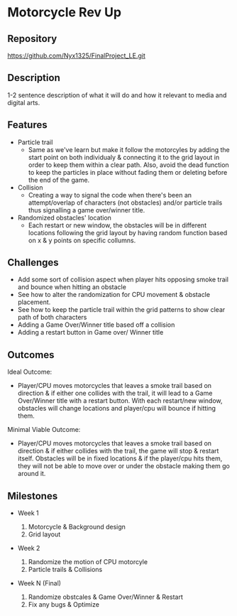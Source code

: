 # Motorcycle **Rev Up**

## Repository
<https://github.com/Nyx1325/FinalProject_LE.git>

## Description
1-2 sentence description of what it will do and how it relevant to media and digital arts.

## Features
- Particle trail
	- Same as we've learn but make it follow the motorcyles by adding the start point on both individualy & connecting it to the grid layout in order to keep them within a clear path. Also, avoid the dead function to keep the particles in place without fading them or deleting before the end of the game.
- Collision
	- Creating a way to signal the code when there's been an attempt/overlap of characters (not obstacles) and/or particle trails thus signalling a game over/winner title.
- Randomized obstacles' location 
	- Each restart or new window, the obstacles will be in different locations following the grid layout by having random function based on x & y points on specific collumns.

## Challenges
- Add some sort of collision aspect when player hits opposing smoke trail and bounce when hitting an obstacle
- See how to alter the randomization for CPU movement & obstacle placement.
- See how to keep the particle trail within the grid patterns to show clear path of both characters
- Adding a Game Over/Winner title based off a collision
- Adding a restart button in Game over/ Winner title

## Outcomes
Ideal Outcome:
- Player/CPU moves motorcycles that leaves a smoke trail based on direction & if either one collides with the trail, it will lead to a Game Over/Winner title with a restart button. With each restart/new window, obstacles will change locations and player/cpu will bounce if hitting them.

Minimal Viable Outcome:
- Player/CPU moves motorcycles that leaves a smoke trail based on direction & if either collides with the trail, the game will stop & restart itself. Obstacles will be in fixed locations & if the player/cpu hits them, they will not be able to move over or under the obstacle making them go around it.

## Milestones

- Week 1
  1. Motorcycle & Background design
  2. Grid layout

- Week 2
  1. Randomize the motion of CPU motorcyle
  2. Particle trails & Collisions

- Week N (Final)
  1. Randomize obstcales & Game Over/Winner & Restart
  2. Fix any bugs & Optimize
